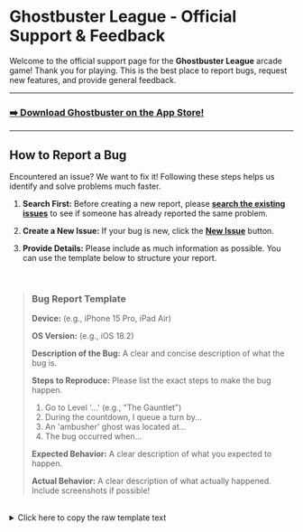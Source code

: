 # Ghostbuster League - Official Support & Feedback

Welcome to the official support page for the **Ghostbuster League** arcade game! Thank you for playing. This is the best place to report bugs, request new features, and provide general feedback.

---

### [➡️ Download Ghostbuster on the App Store!](https://your-app-store-link-here)

---

## How to Report a Bug

Encountered an issue? We want to fix it! Following these steps helps us identify and solve problems much faster.

1.  **Search First:** Before creating a new report, please **[search the existing issues](https://github.com/pgoel-spec/ghostbuster-support/issues)** to see if someone has already reported the same problem.

2.  **Create a New Issue:** If your bug is new, click the **[New Issue](https://github.com/pgoel-spec/ghostbuster-support/issues/new)** button.

3.  **Provide Details:** Please include as much information as possible. You can use the template below to structure your report.

<br>

> ### Bug Report Template
>
> **Device:** (e.g., iPhone 15 Pro, iPad Air)
>
> **OS Version:** (e.g., iOS 18.2)
>
> **Description of the Bug:**
> A clear and concise description of what the bug is.
>
> **Steps to Reproduce:**
> Please list the exact steps to make the bug happen.
> 1. Go to Level '...' (e.g., "The Gauntlet")
> 2. During the countdown, I queue a turn by...
> 3. An 'ambusher' ghost was located at...
> 4. The bug occurred when...
>
> **Expected Behavior:**
> A clear description of what you expected to happen.
>
> **Actual Behavior:**
> A clear description of what actually happened. Include screenshots if possible!

<br>

<details>
  <summary>Click here to copy the raw template text</summary>
